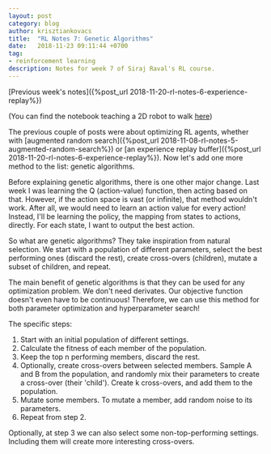 ```yaml
---
layout: post
category: blog
author: krisztiankovacs
title:  "RL Notes 7: Genetic Algorithms"
date:   2018-11-23 09:11:44 +0700
tag: 
- reinforcement learning
description: Notes for week 7 of Siraj Raval's RL course.
---
```


[Previous week's notes]({%post_url 2018-11-20-rl-notes-6-experience-replay%})

(You can find the notebook teaching a 2D robot to walk [here](https://github.com/kk1694/rl_course/blob/master/Week_7.ipynb))

The previous couple of posts were about optimizing RL agents, whether with [augmented random search]({%post_url 2018-11-08-rl-notes-5-augmented-random-search%}) or [an experience replay buffer]({%post_url 2018-11-20-rl-notes-6-experience-replay%}). Now let's add one more method to the list: genetic algorithms.

Before explaining genetic algorithms, there is one other major change. Last week I was learning the Q (action-value) function, then acting based on that. However, if the action space is vast (or infinite), that method wouldn't work. After all, we would need to learn an action value for every action! Instead, I'll be learning the policy, the mapping from states to actions, directly. For each state, I want to output the best action.

So what are genetic algorithms? They take inspiration from natural selection. We start with a population of different parameters, select the best performing ones (discard the rest), create cross-overs (children), mutate a subset of children, and repeat.

The main benefit of genetic algorithms is that they can be used for any optimization problem. We don't need derivates. Our objective function doesn't even have to be continuous! Therefore, we can use this method for both parameter optimization and hyperparameter search!

The specific steps:
1. Start with an initial population of different settings.
1. Calculate the fitness of each member of the population.
1. Keep the top n performing members, discard the rest.
1. Optionally, create cross-overs between selected members. Sample A and B from the population, and randomly mix their parameters to create a cross-over (their 'child'). Create k cross-overs, and add them to the population.
1. Mutate some members. To mutate a member, add random noise to its parameters.
1. Repeat from step 2.

Optionally, at step 3 we can also select some non-top-performing settings. Including them will create more interesting cross-overs.

